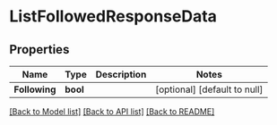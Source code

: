 # ListFollowedResponseData

## Properties
Name | Type | Description | Notes
------------ | ------------- | ------------- | -------------
**Following** | **bool** |  | [optional] [default to null]

[[Back to Model list]](../README.md#documentation-for-models) [[Back to API list]](../README.md#documentation-for-api-endpoints) [[Back to README]](../README.md)

